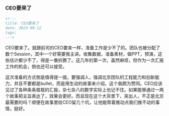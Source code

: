 ### CEO要来了

```markdown
<!---
title: CEO要来了
date: 2023-09-12
tags:
--->
```

CEO要来了。就跟前司的CEO要来一样，准备工作是少不了的。团队也被分配了数个Session，其中一个好需要我主讲。收集数据，准备素材，做PPT，预演，这些估计都少不了，得是一番折腾了。这几年的第一次，虽然麻烦，但作为一次汇报工作的机会，倒也还可以接受。

这次准备的方式倒是值得提一提。要强调人，强调北京团队的工程能力和创新能力，并且不要都是bullet，而是用生动的故事来介绍。这个我颇为赞同。CEO应该见过了各种条条框框的汇报，杂七杂八的数字实际上也记不住。如果能够通过一两个故事把主旨表达了，效果会更好。而且现在这个大背景下，突出人，不正是北京最需要的吗？顺便在故事里给CEO留几个坑，让他能帮着推动点我们推不动的事情，挺好。
